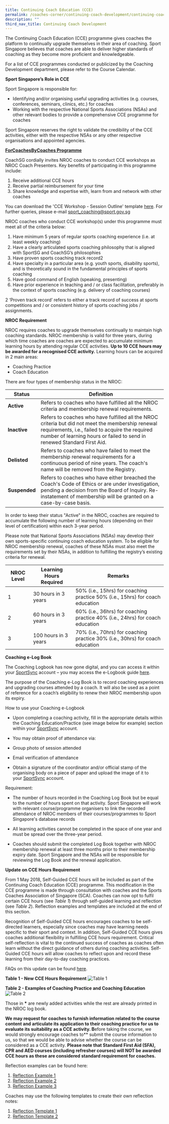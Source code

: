 ```yaml
---
title: Continuing Coach Education (CCE)
permalink: /coaches-corner/continuing-coach-development/continuing-coach-education-cce/
description: ""
third_nav_title: Continuing Coach Development
---
```

The Continuing Coach Education (CCE) programme gives coaches the platform to continually upgrade themselves in their area of coaching. Sport Singapore believes that coaches are able to deliver higher standards of coaching as they become more proficient and knowledgeable.

For a list of CCE programmes conducted or publicized by the Coaching Development department, please refer to the Course Calendar.

**Sport Singapore’s Role in CCE**

Sport Singapore is responsible for: 

* Identifying and/or organising useful upgrading activities (e.g. courses, conferences, seminars, clinics, etc.) for coaches
* Working with the respective National Sports Associations (NSAs) and other relevant bodies to provide a comprehensive CCE programme for coaches
    
Sport Singapore reserves the right to validate the credibility of the CCE activities, either with the respective NSAs or any other respective organisations and appointed agencies.

**[ForCoachesByCoaches Programme]([ForCoachesByCoaches_Programme](/files/Support/Coaches'%20Corner/Continuing%20Coach%20Development/Continuing%20Coach%20Education/ForCoachesByCoaches_Programme.pdf))**

CoachSG cordially invites NROC coaches to conduct CCE workshops as NROC Coach Presenters. Key benefits of participating in this programme include:

1.  Receive additional CCE hours
2.  Receive partial reimbursement for your time
3.  Share knowledge and expertise with, learn from and network with other coaches

You can download the 'CCE Workshop - Session Outline' template [here](/files/Support/Coaches'%20Corner/Continuing%20Coach%20Development/Continuing%20Coach%20Education/CCE_Workshops_Session_Outline.pdf). For further queries, please e-mail [sport_coaching@sport.gov.sg](mailto:sport_coaching@sport.gov.sg)

NROC coaches who conduct CCE workshop(s) under this programme must meet all of the criteria below:

1. Have minimum 5 years of regular sports coaching experience (i.e. at least weekly coaching)
2. Have a clearly articulated sports coaching philosophy that is aligned with SportSG and CoachSG’s philosophies
3. Have proven sports coaching track record2
4. Have specialty in a particular area (e.g. youth sports, disability sports), and is theoretically sound in the fundamental principles of sports coaching
5. Have good command of English (speaking, presenting)
6. Have prior experience in teaching and / or class facilitation, preferably in the context of sports coaching (e.g. delivery of coaching courses)

2 ‘Proven track record’ refers to either a track record of success at sports competitions and / or consistent history of sports coaching jobs / assignments.

**NROC Requirement**

NROC requires coaches to upgrade themselves continually to maintain high coaching standards. NROC membership is valid for three years, during which time coaches are coaches are expected to accumulate minimum learning hours by attending regular CCE activities. **Up to 10 CCE hours may be awarded for a recognised CCE activity.** Learning hours can be acquired in 2 main areas: 

* Coaching Practice 
* Coach Education
    
There are four types of membership status in the NROC:

| Status | Definition |
| -------- | -------- | 
| **Active**     | Refers to coaches who have fulfilled all the NROC criteria and membership renewal requirements.| 
| **Inactive**     | Refers to coaches who have fulfilled all the NROC criteria but did not meet the membership renewal requirements, i.e., failed to acquire the required number of learning hours or failed to send in renewed Standard First Aid.| 
| **Delisted**     | Refers to coaches who have failed to meet the membership renewal requirements for a continuous period of nine years. The coach's name will be removed from the Registry.| 
| **Suspended** | Refers to coaches who have either breached the Coach's Code of Ethics or are under investigation, pending a decision from the Board of Inquiry. Re-instatement of membership will be granted on a case-by-case basis.|

In order to keep their status "Active" in the NROC, coaches are required to accumulate the following number of learning hours (depending on their level of certification) within each 3-year period.

Please note that National Sports Associations (NSAs) may develop their own sports-specific continuing coach education system. To be eligible for NROC membership renewal, coaches of these NSAs must also meet the requirements set by their NSAs, in addition to fulfilling the registry’s existing criteria for renewal.

| NROC Level |  Learning Hours Required | Remarks |
| -------- | -------- | -------- |
| 1     |  30 hours in 3 years  | 50% (i.e., 15hrs) for coaching practice 50% (i.e., 15hrs) for coach education   |
| 2     |  60 hours in 3 years  | 60% (i.e., 36hrs) for coaching practice 40% (i.e., 24hrs) for coach education |
| 3     |  100 hours in 3 years  | 70% (i.e., 70hrs) for coaching practice 30% (i.e., 30hrs) for coach education |

**Coaching e-Log Book**

The Coaching Logbook has now gone digital, and you can access it within your [SportSync](http://www.sportsync.sg/) account – you may access the e-Logbook guide [here](/files/Support/Coaches'%20Corner/Continuing%20Coach%20Development/Continuing%20Coach%20Education/How_to_update_e-logbook%20on_SportSync.pdf).

The purpose of the Coaching e-Log Book is to record coaching experiences and upgrading courses attended by a coach. It will also be used as a point of reference for a coach’s eligibility to renew their NROC membership upon its expiry.

How to use your Coaching e-Logbook

*   Upon completing a coaching activity, fill in the appropriate details within the Coaching Education/Practice (see image below for example) section within your [SportSync](http://www.sportsync.sg/) account.

* You may obtain proof of attendance via:  
* Group photo of session attended
* Email verification of attendance
* Obtain a signature of the coordinator and/or official stamp of the organising body on a piece of paper and upload the image of it to your [SportSync](http://www.sportsync.sg/) account.

Requirement:

* The number of hours recorded in the Coaching Log Book but be equal to the number of hours spent on that activity. Sport Singapore will work with relevant course/programme organisers to link the recorded attendance of NROC members of their courses/programmes to Sport Singapore's database records
    
* All learning activities cannot be completed in the space of one year and must be spread over the three-year period.
* Coaches should submit the completed Log Book together with NROC membership renewal at least three months prior to their membership expiry date. Sport Singapore and the NSAs will be responsible for reviewing the Log Book and the renewal application.

**Update on CCE Hours Requirement**

From 1 May 2018, Self-Guided CCE hours will be included as part of the Continuing Coach Education (CCE) programme. This modification in the CCE programme is made through consultation with coaches and the Sports Coaches Association of Singapore (SCA). Coaches can now opt to fulfil certain CCE hours (see _Table 1_) through self-guided learning and reflection (see _Table 2_). Reflection examples and templates are included at the end of this section.

Recognition of Self-Guided CCE hours encourages coaches to be self-directed learners, especially since coaches may have learning needs specific to their sport and context. In addition, Self-Guided CCE hours gives coaches additional flexibility in fulfilling CCE hours requirement. Critical self-reflection is vital to the continued success of coaches as coaches often learn without the direct guidance of others during coaching activities. Self-Guided CCE hours will allow coaches to reflect upon and record these learning from their day-to-day coaching practices. 

FAQs on this update can be found [here](/files/Support/Coaches'%20Corner/Continuing%20Coach%20Development/Continuing%20Coach%20Education/FAQs.pdf).

**Table 1 - New CCE Hours Requirement**
![Table 1](/images/Support/Coache's%20Corner/Continuing%20Coach%20Development/Continuing%20Coach%20Education/table1.png)

**Table 2 - Examples of Coaching Practice and Coaching Education**
![Table 2](/images/Support/Coache's%20Corner/Continuing%20Coach%20Development/Continuing%20Coach%20Education/table2.png)

Those in **\*** are newly added activities while the rest are already printed in the NROC log book.

**We may request for coaches to furnish information related to the course content and articulate its application to their coaching practice for us to evaluate its suitability as a CCE activity. B**efore taking the course, we would strongly encourage coaches to** submit the course information to us, so that we would be able to advise whether the course can be considered as a CCE activity. **Please note that Standard First Aid (SFA), CPR and AED courses (including refresher courses) will NOT be awarded CCE hours as these are considered standard requirement for coaches.**

Reflection examples can be found here:
1. [Reflection Example 1](/files/Support/Coaches'%20Corner/Continuing%20Coach%20Development/Continuing%20Coach%20Education/Reflection_Example_1.pdf)
2. [Reflection Example 2](/files/Support/Coaches'%20Corner/Continuing%20Coach%20Development/Continuing%20Coach%20Education/Reflection_Example_2.pdf)
3. [Reflection Example 3](/files/Support/Coaches'%20Corner/Continuing%20Coach%20Development/Continuing%20Coach%20Education/Reflection_Example_3.pdf)

Coaches may use the following templates to create their own reflection notes:
1. [Reflection Template 1](/files/Support/Coaches'%20Corner/Continuing%20Coach%20Development/Continuing%20Coach%20Education/Reflection_Template_1.pdf)
2. [Reflection Template 2](/files/Support/Coaches'%20Corner/Continuing%20Coach%20Development/Continuing%20Coach%20Education/Reflection_Template_2.pdf)